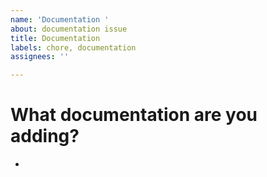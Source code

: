 ```yaml
---
name: 'Documentation '
about: documentation issue
title: Documentation
labels: chore, documentation
assignees: ''

---
```


# What documentation are you adding?
-
